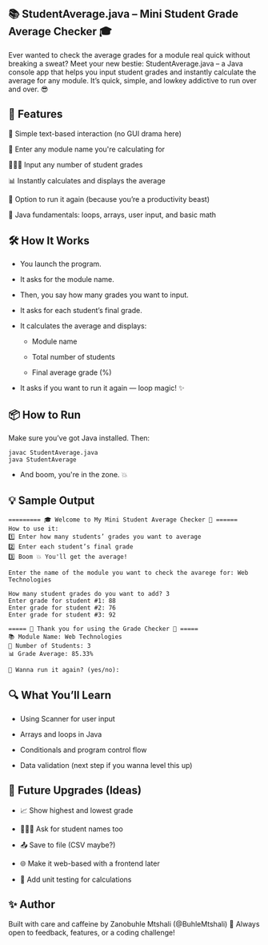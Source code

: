 ## 📚 StudentAverage.java – Mini Student Grade Average Checker 🎓

Ever wanted to check the average grades for a module real quick without breaking a sweat? Meet your new bestie: StudentAverage.java – a Java console app that helps you input student grades and instantly calculate the average for any module. It’s quick, simple, and lowkey addictive to run over and over. 😎


## 🚀 Features

💬 Simple text-based interaction (no GUI drama here)

📘 Enter any module name you're calculating for

👩🏾‍🎓 Input any number of student grades

📊 Instantly calculates and displays the average

🔁 Option to run it again (because you’re a productivity beast)

🧠 Java fundamentals: loops, arrays, user input, and basic math


## 🛠 How It Works

- You launch the program.

- It asks for the module name.

- Then, you say how many grades you want to input.

- It asks for each student’s final grade.

- It calculates the average and displays:

    - Module name

    - Total number of students

    - Final average grade (%)

- It asks if you want to run it again — loop magic! ✨


## 📦 How to Run

Make sure you’ve got Java installed. Then:

```
javac StudentAverage.java
java StudentAverage

```

- And boom, you're in the zone. 💥

## 💡 Sample Output

```
========= 🎓 Welcome to My Mini Student Average Checker 🍄 ======
How to use it:
1️⃣ Enter how many students’ grades you want to average
2️⃣ Enter each student’s final grade
3️⃣ Boom 💥 You'll get the average!

Enter the name of the module you want to check the avarege for: Web Technologies

How many student grades do you want to add? 3
Enter grade for student #1: 88
Enter grade for student #2: 76
Enter grade for student #3: 92

===== 📝 Thank you for using the Grade Checker 📇 =====
📚 Module Name: Web Technologies
👥 Number of Students: 3
📊 Grade Average: 85.33%

🔄 Wanna run it again? (yes/no):

```


## 🔍 What You’ll Learn

- Using Scanner for user input

- Arrays and loops in Java

- Conditionals and program control flow

- Data validation (next step if you wanna level this up)


## 🧠 Future Upgrades (Ideas)

- 📈 Show highest and lowest grade

- 🧍🏽‍♂️ Ask for student names too

- 📤 Save to file (CSV maybe?)

- 🌐 Make it web-based with a frontend later

- 🧪 Add unit testing for calculations


## ✨ Author

Built with care and caffeine by Zanobuhle Mtshali (@BuhleMtshali)
📧 Always open to feedback, features, or a coding challenge!